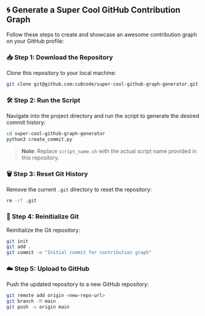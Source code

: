 ## 🌀 Generate a Super Cool GitHub Contribution Graph

Follow these steps to create and showcase an awesome contribution graph on your GitHub profile:

### 📥 Step 1: Download the Repository
Clone this repository to your local machine:

```bash
git clone git@github.com:cu8code/super-cool-github-graph-generator.git
```

### 🛠️ Step 2: Run the Script
Navigate into the project directory and run the script to generate the desired commit history:

```bash
cd super-cool-github-graph-generator
python3 create_commit.py
```

> **Note**: Replace `script_name.sh` with the actual script name provided in this repository.

### 🗑️ Step 3: Reset Git History
Remove the current `.git` directory to reset the repository:

```bash
rm -rf .git
```

### 🔄 Step 4: Reinitialize Git
Reinitialize the Git repository:

```bash
git init
git add .
git commit -m "Initial commit for contribution graph"
```

### ☁️ Step 5: Upload to GitHub
Push the updated repository to a new GitHub repository:

```bash
git remote add origin <new-repo-url>
git branch -M main
git push -u origin main
```
